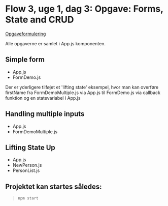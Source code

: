 # Flow 3, uge 1, dag 3: Opgave: Forms, State and CRUD

[Opgaveformulering](https://docs.google.com/document/d/1SjxhjSYV1XwtfBnyasKljRu-9xpzM7Md2ue-R0JVxzI/edit?usp=sharing)

Alle opgaverne er samlet i App.js komponenten.

## Simple form

- App.js
- FormDemo.js

Der er yderligere tilføjet et 'lifting state' eksempel, hvor man kan overføre
firstName fra FormDemoMultiple.js via App.js til FormDemo.js via callback funktion og en statevariabel i App.js

## Handling multiple inputs

- App.js
- FormDemoMultiple.js

## Lifting State Up

- App.js
- NewPerson.js
- PersonList.js

## Projektet kan startes således:

> `npm start`
